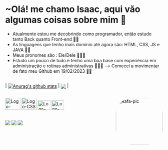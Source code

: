 <h1> ~Olá! me chamo Isaac, aqui vão algumas coisas sobre mim 🙂 </h1>

- Atualmente estou me decobrindo como programador, então estudo tanto Back quanto Front-end 🤩💕
- As linguagens que tenho mais domínio até agora são: HTML, CSS, JS e JAVA 👨‍💻
- Meus pronomes são : Ele/Dele 👨🏻💙 
- Estudo um pouco de tudo e tenho uma boa base com experiência em administração e rotinas administrativas 👨‍💼🏤
--> Comecei a movimentar de fato meu Github em 19/02/2023 💫🚀

##

| <a href="https://github.com/IsaacMatheusNovais/github-readme-stats"><img align="center" src="https://github-readme-stats.vercel.app/api?username=IsaacMatheusNovais&show_icons=true&include_all_commits=true&theme=tokyonight&hide_border=true" alt="Anurag's github stats" /></a> | <a href="https://github.com/IsaacMatheusNovais/github-readme-stats"><img align="center" src="https://github-readme-stats.vercel.app/api/top-langs/?username=IsaacMatheusNovais&layout=compact&theme=tokyonight&hide_border=true" /></a> |

##

<div style="display inline_block">
<img alt = "Logo-HTML" height= 38px, width = 48px, src="https://cdn.jsdelivr.net/gh/devicons/devicon/icons/html5/html5-original-wordmark.svg" />
<img alt = "Logo-CSS" height= 38px width = 48px src="https://cdn.jsdelivr.net/gh/devicons/devicon/icons/css3/css3-original-wordmark.svg" />
<img alt = "Logo-Js" height= 30px width = 40px src="https://cdn.jsdelivr.net/gh/devicons/devicon/icons/javascript/javascript-original.svg" />      
<img alt = "Logo-JAVA" height= 30px width = 40px src="https://cdn.jsdelivr.net/gh/devicons/devicon/icons/java/java-original-wordmark.svg" />
<img align="right" alt="Rafa-pic" height="150" style="border-radius:50px;"src="https://media.giphy.com/media/heIX5HfWgEYlW/giphy.gif">
  
##

<div> 
  <a href="https://instagram.com/isaac_matheus.zip" target="_blank"><img src="https://img.shields.io/badge/-Instagram-%23E4405F?style=for-the-badge&logo=instagram&logoColor=white" target="_blank"></a>
  <a href = "mailto:isaacmatheusnovais@gmail.com"><img src="https://img.shields.io/badge/-Gmail-%23333?style=for-the-badge&logo=gmail&logoColor=white" target="_blank"></a>
  <a href="https://www.linkedin.com/in//isaac-matheus-210976237" target="_blank"><img src="https://img.shields.io/badge/-LinkedIn-%230077B5?style=for-the-badge&logo=linkedin&logoColor=white" target="_blank"></a> 
</div>
